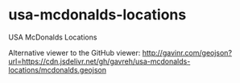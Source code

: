 usa-mcdonalds-locations
=======================

USA McDonalds Locations

Alternative viewer to the GitHub viewer: http://gavinr.com/geojson?url=https://cdn.jsdelivr.net/gh/gavreh/usa-mcdonalds-locations/mcdonalds.geojson
